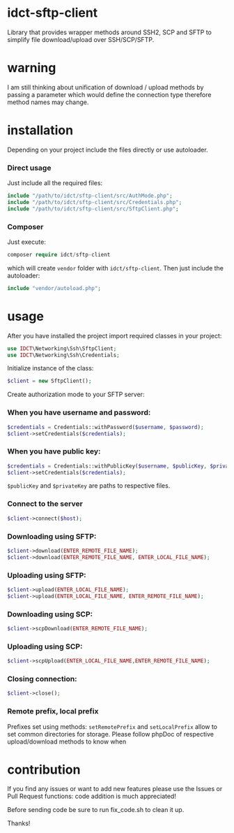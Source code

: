 idct-sftp-client
==================

Library that provides wrapper methods around SSH2, SCP and SFTP to simplify file
download/upload over SSH/SCP/SFTP.

warning
=======
I am still thinking about unification of download / upload methods by passing a
parameter which would define the connection type therefore method names may change.

installation
============

Depending on your project include the files directly or use autoloader.

### Direct usage

Just include all the required files:

```php
include "/path/to/idct/sftp-client/src/AuthMode.php";
include "/path/to/idct/sftp-client/src/Credentials.php";
include "/path/to/idct/sftp-client/src/SftpClient.php";
```

### Composer

Just execute:

```php
composer require idct/sftp-client
```

which will create `vendor` folder with `idct/sftp-client`. Then just include the
autoloader:

```php
include "vendor/autoload.php";
```

usage
=====

After you have installed the project import required classes in your project:

```php
use IDCT\Networking\Ssh\SftpClient;
use IDCT\Networking\Ssh\Credentials;
```

Initialize instance of the class:

```php
$client = new SftpClient();
```

Create authorization mode to your SFTP server:

### When you have username and password:

```php
$credentials = Credentials::withPassword($username, $password);
$client->setCredentials($credentials);
```

### When you have public key:

```php
$credentials = Credentials::withPublicKey($username, $publicKey, $privateKey, $passphrase = null);
$client->setCredentials($credentials);
```

`$publicKey` and `$privateKey` are paths to respective files.

### Connect to the server

```php
$client->connect($host);
```


### Downloading using SFTP:

```php
$client->download(ENTER_REMOTE_FILE_NAME);
$client->download(ENTER_REMOTE_FILE_NAME, ENTER_LOCAL_FILE_NAME);
```

### Uploading using SFTP:

```php
$client->upload(ENTER_LOCAL_FILE_NAME);
$client->upload(ENTER_LOCAL_FILE_NAME, ENTER_REMOTE_FILE_NAME);
```

### Downloading using SCP:
```php
$client->scpDownload(ENTER_REMOTE_FILE_NAME);
```

### Uploading using SCP:
```php
$client->scpUpload(ENTER_LOCAL_FILE_NAME,ENTER_REMOTE_FILE_NAME);
```

### Closing connection:

```php
$client->close();
```

### Remote prefix, local prefix

Prefixes set using methods: `setRemotePrefix` and `setLocalPrefix` allow to set
common directories for storage. Please follow phpDoc of respective upload/download
methods to know when

contribution
============

If you find any issues or want to add new features please use the Issues or Pull
Request functions: code addition is much appreciated!

Before sending code be sure to run fix_code.sh to clean it up.

Thanks!
